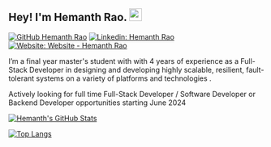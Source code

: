 ## Hey! I'm Hemanth Rao. <img src="https://media.giphy.com/media/hvRJCLFzcasrR4ia7z/giphy.gif" width="25px">

[![GitHub Hemanth Rao](https://img.shields.io/github/followers/raohemanth?label=follow&style=plastic)](https://github.com/raohemanth)
[![Linkedin: Hemanth Rao](https://img.shields.io/badge/-Hemanth%20Rao-blue?style=plastic&logo=Linkedin&logoColor=white&link=https://www.linkedin.com/in/hemanthraokn/)](https://www.linkedin.com/in/hemanthraokn/)
[![Website: Website - Hemanth Rao](https://img.shields.io/badge/-Hemanth%20Rao-green?style=plastic&logoColor=Green)](https://raohemanth.github.io/)
  
I’m a final year master's student with with 4 years of experience as a Full-Stack Developer in designing and developing highly scalable, resilient, fault-tolerant systems on a variety of platforms and technologies .

Actively looking for full time Full-Stack Developer / Software Developer or Backend Developer opportunities starting June 2024

[![Hemanth's GitHub Stats](https://github-readme-stats.vercel.app/api?username=raohemanth&hide=issues&count_private=true&show_icons=true&theme=calm)](https://github.com/raohemanth/github-readme-stats)

[![Top Langs](https://github-readme-stats.vercel.app/api/top-langs/?username=raohemanth&layout=compact&theme=calm)](https://github.com/raohemanth/github-readme-stats)
